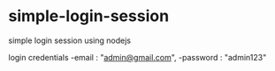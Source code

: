 # simple-login-session
simple login session using nodejs

login credentials
    -email : "admin@gmail.com",
    -password : "admin123"
